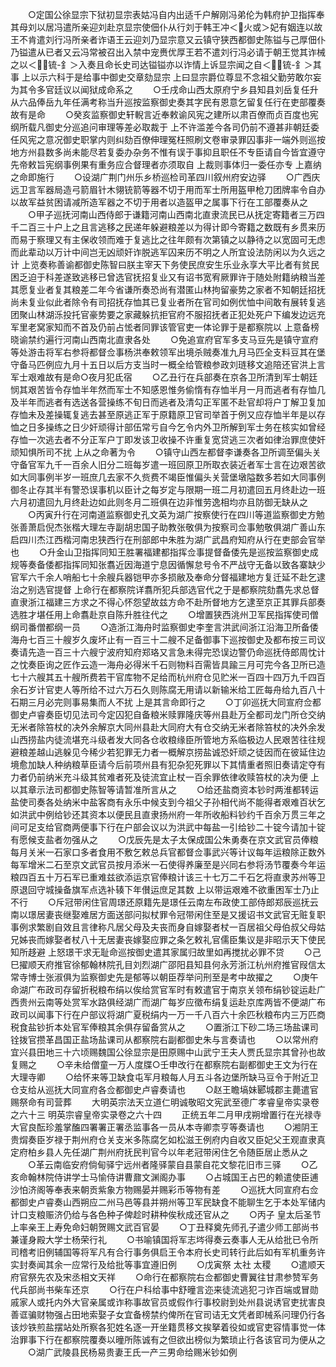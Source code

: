 <!-- { "loadSidebar": true } -->
　　○定国公徐显宗下狱初显宗表姑冯自内出适千户解刚冯弟伦为韩府护卫指挥奉其母刘以居冯遣所亲迎刘赴京显宗使佃仆从行刘于韩王冲＜火或＞妃有姻连以故王不肯遣刘行冯所亲者诈语王云迎刘乃显宗意又云镇守狭西都御史陈镒与己厚佃仆乃镒遣从已者又云冯常被召出入禁中宠赉优厚王若不遣刘行冯必请于朝王觉其诈械之以＜锍-釒＞入奏且命长史司达镒镒亦以诈情上诉显宗闻之自＜锍-釒＞其事  上以示六科于是给事中御史交章劾显宗  上曰显宗爵位尊显不念祖父勤劳敢尔妄为其令多官廷议以闻狱成命系之
　　○壬戌命山西太原府宁乡县知县刘岳复任升从六品俸岳九年任满考称当升巡按监察御史奏其字民有恩意乞留复任行在吏部覆奏故有是命
　　○癸亥监察御史轩輗言近奉敕谕风宪之建所以肃百僚而贞百度也宪纲所载凡御史分巡追问审理等差必取裁于  上不许滥差今各司仍前不遵甚非朝廷委任风宪之意况御史职掌内则纠劾百僚伸理冤枉照刷文卷审录罪囚事非一端外则巡按地方州县数多尚未能尽若复委办杂务不惟有误于事抑且职任不专臣请自今皆宜遵守  先帝敕旨宪纲事例果有重务应合督理者亦须取自  上裁则事体归一委任亦专  上嘉纳之命即施行
　　○设湖广荆门州乐乡桥巡检司革四川叙州府安边驿
　　○广西庆远卫言军器局造弓箭眉针木翎铳箭等器不切于用而军士所用盔甲枪刀团牌率令自办以故军益贫困请减所造军器之不切于用者以造盔甲之属事下行在工部覆奏从之
　　○甲子巡抚河南山西侍郎于谦籍河南山西南北直隶流民已从抚定寄籍者三万四千二百三十户上之且言逃移之民递年躲避粮差以为得计即今寄籍之数既有乡贯来历而易于察理又有主保收领而难于复逃比之往年颇有次第镇之以静待之以宽固可无虑而此辈动以万计中间岂无凶顽奸诈脱逃军囚来历不明之人所宜设法防闲以为久远之计  上览奏称善谕都御史陈智曰朕主宰天下务使民庶安生乐业永享大平比者有贫民困乏迫于科差遂致逃移已曾选官抚招复业又有诏书宽宥厥罪许于随处附籍纳粮当差其愿复业者复其粮差二年今省谦所奏恐尚有潜匿山林拘留豪势之家者不知朝廷招抚尚未复业似此者除令有司招抚存恤其已复业者所在官司如例优恤中间敢有展转复逃团聚山林湖泺投托官豪势要之家藏躲抗拒官府不服招抚者正犯处死户下编发边远充军里老窝家知而不首及仍前占恡者同罪该管官吏一体论罪于是都察院以  上意备榜晓谕禁约遍行河南山西南北直隶各处
　　○免追宣府官军多支马豆先是镇守宣府等处游击将军右参将都督佥事杨洪奉敕领军出境杀贼奏准九月马匹全支料豆其在堡守备马匹例应九月十五日以后方支当时一概全给管粮参政刘琏移文追陪还官洪上言军士艰难故有是命○夜月犯氐宿
　　○乙丑行在兵部奏在京各卫所清到军士朝廷悯其艰苦皆令存恤半年然而军士不知感恩惟务偷惰有存恤半月一月而逃者有存恤几及半年而逃者有选送各营操练不旬日而逃者及清勾正军匿不赴官却将户丁解卫复加存恤未及差操辄复逃去甚至原逃正军于原籍原卫官司举首于例又应存恤半年是以存恤之日多操练之日少奸顽得计部伍常亏自今乞令内外卫所解到军士务在核实如曾经存恤一次逃去者不分正军户丁即发该卫收操不许重复宽贷逃三次者如律治罪庶使奸顽知惧所司不扰  上从之命著为令
　　○镇守山西左都督李谦奏各卫所调至偏头关守备官军九千一百余人旧分二班每岁遣一班回原卫所取衣装近者军士言在边艰苦欲如大同事例半岁一班庶几去家不久赀费不竭臣惟偏头关营堡墩隘数多若如大同事例御冬止存其半有警恐误事机以臣计之每岁定与限期一班二月初遣回五月终赴边一班六月初遣回九月终赴边如此则冬月二班俱在边非惟劳逸相均亦且防御无缺从之
　　○丙寅升行在河南道监察御史孔文英为湖广按察使行在四川等道监察御史方勉张善萧启倪杰张楷大理左寺副胡忠国子助教张敬俱为按察司佥事勉敬俱湖广善山东启四川杰江西楷河南忠狭西行在刑部郎中朱胜为湖广武昌府知府从行在吏部会官举也
　　○升金山卫指挥同知王胜署福建都指挥佥事提督备倭先是巡按监察御史成规等奏备倭都指挥同知张翥近因海道宁息因循懈怠号令不严战守无备以致各寨缺少官军六千余人哨船七十余艘兵器铠甲亦多损敝及奉命分督福建地方复迁延不赴乞逮治之别选官提督  上命行在都察院详翥所犯兵部选官代之于是都察院劾翥先求总督直隶浙江福建三方求之不得心怀怨望故兹方命不赴所督地方乞逮至京正其罪兵部奏选胜才堪任用上命翥赴京自陈升胜往代之
　　○增置狭西洮州卫军民指挥使司僧纲司番僧都纲一员
　　○造浙江海舟时监察御史李奎言洪武间浙江沿海卫所备倭海舟七百三十艘岁久废坏止有一百三十二艘不足备御事下巡按御史及都布按三司议奏请先造一百三十六艘宁波府知府郑珞又言急未得完恐误边警仍命巡抚侍郎周忱计之忱奏臣询之匠作云造一海舟必得米千石则物料百需皆具踰三月可完今各卫所已造七十六艘其五十艘所费若干官库物不足给而杭州府仓见贮米一百四十四万九千四百余石岁计官吏人等所给不过六万石久则陈腐无用请以新输米给工匠每舟给九百八十石期三月必完则事易集而人不扰  上是其言命即行之
　　○丁卯巡抚大同宣府佥都御史卢睿奏臣切见法司今定囚犯自备粮米赎罪隆庆等州县赴万全都司龙门所仓交纳无米者除笞杖的决外余解京大同州县赴大同府大有仓交纳无米者除笞杖的决外余发山西捞盐内徒流堪充斗级者发大同各仓收粮缘臣所管地方系临极边人民艰苦往往规避粮差越山逃躲见今稀少若犯罪无力者一概解京捞盐诚恐奸顽之徒因而在彼延住边境愈加缺人种纳粮草臣请今后前项州县有犯杂犯死罪以下其情重者照旧奏请定夺有力者仍前纳米充斗级其贫难者死及徒流宜止杖一百余罪依律收赎笞杖的决为便  上以其章示法司都御史陈智等请暂准所言从之
　　○给还盐商资本钞时两淮都转运盐使司奏各处纳米中盐客商有永乐中候支到今祖父子孙相代尚不能得者艰难百状乞如洪武中例给钞还其资本以便民且直隶扬州府一年所收船料钞约千百余万贯三年之间可足支给官商两便事下行在户部会议以为洪武中每盐一引给钞二十锭今请加十锭有愿候支盐者勿强从之
　　○戊辰先是太子太保成国公朱勇奏在京文武官员俸粮每月关米一石家口多者食用不敷乞敕总兵官都督佥事武兴等计议每年运粮除正数外每军增米二石至京文武官员按月添米一石使得养廉至是兴同右参将汤节覆奏今年运粮四百五十万石军已重难兹欲添运京官俸粮计该三十七万二千石乞将直隶苏州等卫原退回守城操备旗军点选补辏下年儧运庶足其数  上以带运艰难不欲重困军士乃止不行
　　○斥冠带闲住官周璟还原籍先是璟任云南左布政使工部侍郎郑辰巡抚云南以璟居妻丧继娶难居方面送部问拟杖罪令冠带闲住至是又援诏书文武官无赃复职事例求繁剧自效且言律称凡居父母及夫丧而身自嫁娶者杖一百居祖父母伯叔父母姑兄姊丧而嫁娶者杖八十无居妻丧嫁娶应罪之条乞敕礼官儒臣集议是非昭示天下使民知所趍避  上怒璟干求无耻命巡按御史遣其家属归故里如再搅扰必罪不贷
　　○己巳擢顺天府推官徐郁翰林院孔目刘烈湖广邵阳县知县何永芳浙江杭州府推官叚信太常寺博士张淑俱为监察御史先是郁等以朝臣荐举问刑至是考中故擢之
　　○庚午命湖广布政司存留折税粮布绢以俟给赏官军时有敕遣官于南京关领布绢钞锭运赴广西贵州云南等处赏军水路俱经湖广而湖广每岁应徵布绢复运赴京库两皆不便湖广布政司以闻事下行在户部议将湖广夏税绢内一万一千八百六十余匹秋粮布内三万匹商税食盐钞折本处官军俸粮其余俱存留备赏从之
　　○置浙江下砂二场三场盐课司铨拨官攒革昌国正盐场盐课司从都察院右副都御史朱与言奏请也
　　○以常州府宜兴县田地三十六顷赐魏国公徐显宗是田原赐中山武宁王夫人贾氏显宗其曾孙也故复赐之
　　○辛未给僧童一万人度牒○壬申改行在都察院右副都御史王文为行在大理寺卿
　　○给怀来等卫缺食屯军月粮每人月五斗各边堡所缺马豆令于附近卫仓支给从巡抚大同宣府各佥都御史卢睿奏请也
　　○赵王瞻塙妹郾城郡主薨遣官赐祭命有司营葬
　　大明英宗法天立道仁明诚敬昭文宪武至德广孝睿皇帝实录卷之六十三
明英宗睿皇帝实录卷之六十四
　　正统五年二月甲戌朔增置行在光禄寺大官良酝珍羞掌醢四署署正署丞监事各一员从本寺卿柰亨等奏请也
　　○湘阴王贵焨奏臣岁禄于荆州府仓关支米多陈腐乞如松滋王例府内自收又臣妃父王观直隶真定府柏乡县人先任湖广荆州府抚民判官今以年老冠带闲住乞令随臣居止悉从之
　　○革云南临安府倘甸驿宁远州者隆驿蒙自县蒙自花文黎花旧市三驿
　　○乙亥命翰林院侍讲学士马愉侍讲曹鼐文渊阁办事
　　○占城国王占巴的赖遣使臣逋沙怕济阁等奉表来朝贡紫象方物赐晏并赐彩币等物有差
　　○巡抚大同宣府右佥都御史卢睿奏山西朔应二州马邑等县并朔州等卫军民缺食不能聊生乞于本处军储内计口支粮赈济仍给与各色种子俾趁时耕种俟秋成还官从之
　　○丙子  皇太后圣节  上率亲王上寿免命妇朝贺赐文武百官晏
　　○丁丑释奠先师孔子遣少师工部尚书兼谨身殿大学士杨荣行礼
　　○书喻镇国将军志埁得奏云奏事人无从给批已令所司稽考旧例辅国等将军凡有合行事务俱启王令本府长史司转行此后如有军机重务许实封奏闻其余一应常行及给批等事宜遵旧例
　　○戊寅祭  太社  太稷
　　○遣顺天府官祭先农及宋丞相文天祥
　　○命行在都察院右佥都御史曹翼往甘肃参赞军务代兵部尚书柴车还京
　　○行在户科给事中舒曈言迩来徒流逃犯刁诈百端或冒勋戚家人或托内外大官亲属或诈称事故官员或假作行事校尉到处州县说诱官吏扰害良善诓骗财物强占田地索娶子女宜备榜禁约俾所在官司诘无文凭者即械系问理仍行各该炒铁煎盐摆站处所察各犯姓名逐一开坐籍贯移文挨拏着役如或官吏容情事觉一体治罪事下行在都察院覆奏以曈所陈诚有之但欲出榜似为繁琐止行各该官司为便从之
　　○湖广武陵县民杨易贵妻王氏一产三男命给赐米钞如例

